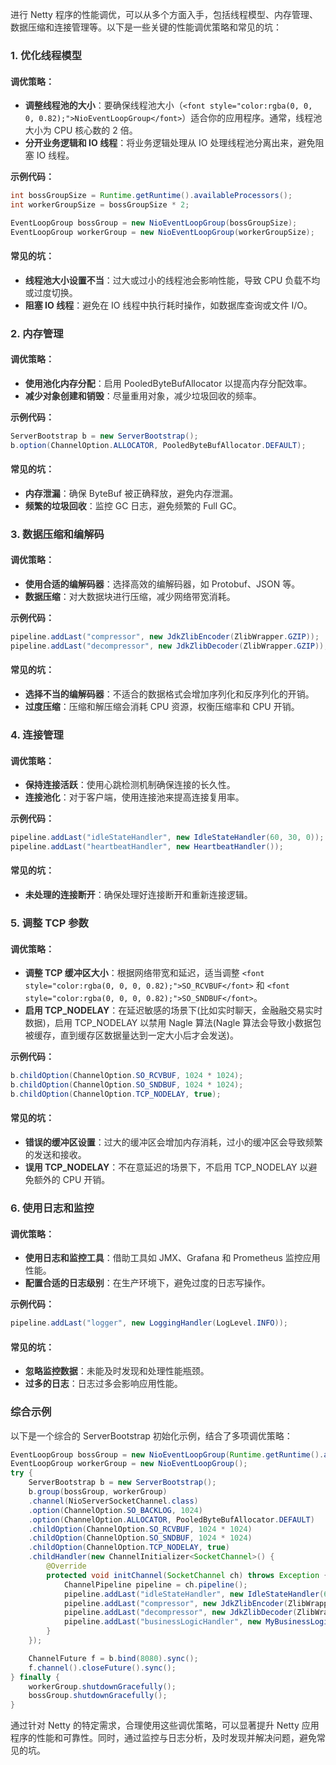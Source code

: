 <font style="color:rgba(0, 0, 0, 0.82);">进行 Netty 程序的性能调优，可以从多个方面入手，包括线程模型、内存管理、数据压缩和连接管理等。以下是一些关键的性能调优策略和常见的坑：</font>

### <font style="color:rgba(0, 0, 0, 0.82);">1. 优化线程模型</font>
#### <font style="color:rgba(0, 0, 0, 0.82);">调优策略：</font>
+ **<font style="color:rgba(0, 0, 0, 0.82);">调整线程池的大小</font>**<font style="color:rgba(0, 0, 0, 0.82);">：要确保线程池大小（</font>`<font style="color:rgba(0, 0, 0, 0.82);">NioEventLoopGroup</font>`<font style="color:rgba(0, 0, 0, 0.82);">）适合你的应用程序。通常，线程池大小为 CPU 核心数的 2 倍。</font>
+ **<font style="color:rgba(0, 0, 0, 0.82);">分开业务逻辑和 IO 线程</font>**<font style="color:rgba(0, 0, 0, 0.82);">：将业务逻辑处理从 IO 处理线程池分离出来，避免阻塞 IO 线程。</font>

**<font style="color:rgba(0, 0, 0, 0.82);">示例代码：</font>**

```java
int bossGroupSize = Runtime.getRuntime().availableProcessors();  
int workerGroupSize = bossGroupSize * 2;  

EventLoopGroup bossGroup = new NioEventLoopGroup(bossGroupSize);  
EventLoopGroup workerGroup = new NioEventLoopGroup(workerGroupSize);
```

#### <font style="color:rgba(0, 0, 0, 0.82);">常见的坑：</font>
+ **<font style="color:rgba(0, 0, 0, 0.82);">线程池大小设置不当</font>**<font style="color:rgba(0, 0, 0, 0.82);">：过大或过小的线程池会影响性能，导致 CPU 负载不均或过度切换。</font>
+ **<font style="color:rgba(0, 0, 0, 0.82);">阻塞 IO 线程</font>**<font style="color:rgba(0, 0, 0, 0.82);">：避免在 IO 线程中执行耗时操作，如数据库查询或文件 I/O。</font>

### <font style="color:rgba(0, 0, 0, 0.82);">2. 内存管理</font>
#### <font style="color:rgba(0, 0, 0, 0.82);">调优策略：</font>
+ **<font style="color:rgba(0, 0, 0, 0.82);">使用池化内存分配</font>**<font style="color:rgba(0, 0, 0, 0.82);">：启用 PooledByteBufAllocator 以提高内存分配效率。</font>
+ **<font style="color:rgba(0, 0, 0, 0.82);">减少对象创建和销毁</font>**<font style="color:rgba(0, 0, 0, 0.82);">：尽量重用对象，减少垃圾回收的频率。</font>

**<font style="color:rgba(0, 0, 0, 0.82);">示例代码：</font>**

```java
ServerBootstrap b = new ServerBootstrap();  
b.option(ChannelOption.ALLOCATOR, PooledByteBufAllocator.DEFAULT);
```

#### <font style="color:rgba(0, 0, 0, 0.82);">常见的坑：</font>
+ **<font style="color:rgba(0, 0, 0, 0.82);">内存泄漏</font>**<font style="color:rgba(0, 0, 0, 0.82);">：确保 ByteBuf 被正确释放，避免内存泄漏。</font>
+ **<font style="color:rgba(0, 0, 0, 0.82);">频繁的垃圾回收</font>**<font style="color:rgba(0, 0, 0, 0.82);">：监控 GC 日志，避免频繁的 Full GC。</font>

### <font style="color:rgba(0, 0, 0, 0.82);">3. 数据压缩和编解码</font>
#### <font style="color:rgba(0, 0, 0, 0.82);">调优策略：</font>
+ **<font style="color:rgba(0, 0, 0, 0.82);">使用合适的编解码器</font>**<font style="color:rgba(0, 0, 0, 0.82);">：选择高效的编解码器，如 Protobuf、JSON 等。</font>
+ **<font style="color:rgba(0, 0, 0, 0.82);">数据压缩</font>**<font style="color:rgba(0, 0, 0, 0.82);">：对大数据块进行压缩，减少网络带宽消耗。</font>

**<font style="color:rgba(0, 0, 0, 0.82);">示例代码：</font>**

```java
pipeline.addLast("compressor", new JdkZlibEncoder(ZlibWrapper.GZIP));  
pipeline.addLast("decompressor", new JdkZlibDecoder(ZlibWrapper.GZIP));
```

#### <font style="color:rgba(0, 0, 0, 0.82);">常见的坑：</font>
+ **<font style="color:rgba(0, 0, 0, 0.82);">选择不当的编解码器</font>**<font style="color:rgba(0, 0, 0, 0.82);">：不适合的数据格式会增加序列化和反序列化的开销。</font>
+ **<font style="color:rgba(0, 0, 0, 0.82);">过度压缩</font>**<font style="color:rgba(0, 0, 0, 0.82);">：压缩和解压缩会消耗 CPU 资源，权衡压缩率和 CPU 开销。</font>

### <font style="color:rgba(0, 0, 0, 0.82);">4. 连接管理</font>
#### <font style="color:rgba(0, 0, 0, 0.82);">调优策略：</font>
+ **<font style="color:rgba(0, 0, 0, 0.82);">保持连接活跃</font>**<font style="color:rgba(0, 0, 0, 0.82);">：使用心跳检测机制确保连接的长久性。</font>
+ **<font style="color:rgba(0, 0, 0, 0.82);">连接池化</font>**<font style="color:rgba(0, 0, 0, 0.82);">：对于客户端，使用连接池来提高连接复用率。</font>

**<font style="color:rgba(0, 0, 0, 0.82);">示例代码：</font>**

```java
pipeline.addLast("idleStateHandler", new IdleStateHandler(60, 30, 0));  
pipeline.addLast("heartbeatHandler", new HeartbeatHandler());
```

#### <font style="color:rgba(0, 0, 0, 0.82);">常见的坑：</font>
+ **<font style="color:rgba(0, 0, 0, 0.82);">未处理的连接断开</font>**<font style="color:rgba(0, 0, 0, 0.82);">：确保处理好连接断开和重新连接逻辑。</font>

### <font style="color:rgba(0, 0, 0, 0.82);">5. 调整 TCP 参数</font>
#### <font style="color:rgba(0, 0, 0, 0.82);">调优策略：</font>
+ **<font style="color:rgba(0, 0, 0, 0.82);">调整 TCP 缓冲区大小</font>**<font style="color:rgba(0, 0, 0, 0.82);">：根据网络带宽和延迟，适当调整</font><font style="color:rgba(0, 0, 0, 0.82);"> </font>`<font style="color:rgba(0, 0, 0, 0.82);">SO_RCVBUF</font>`<font style="color:rgba(0, 0, 0, 0.82);"> </font><font style="color:rgba(0, 0, 0, 0.82);">和</font><font style="color:rgba(0, 0, 0, 0.82);"> </font>`<font style="color:rgba(0, 0, 0, 0.82);">SO_SNDBUF</font>`<font style="color:rgba(0, 0, 0, 0.82);">。</font>
+ **<font style="color:rgba(0, 0, 0, 0.82);">启用 TCP_NODELAY</font>**<font style="color:rgba(0, 0, 0, 0.82);">：在延迟敏感的场景下(比如实时聊天，金融融交易实时数据)，启用 TCP_NODELAY 以禁用 Nagle 算法(Nagle 算法会导致小数据包被缓存，直到缓存区数据量达到一定大小后才会发送)。</font>

**<font style="color:rgba(0, 0, 0, 0.82);">示例代码：</font>**

```java
b.childOption(ChannelOption.SO_RCVBUF, 1024 * 1024);  
b.childOption(ChannelOption.SO_SNDBUF, 1024 * 1024);  
b.childOption(ChannelOption.TCP_NODELAY, true);
```

#### <font style="color:rgba(0, 0, 0, 0.82);">常见的坑：</font>
+ **<font style="color:rgba(0, 0, 0, 0.82);">错误的缓冲区设置</font>**<font style="color:rgba(0, 0, 0, 0.82);">：过大的缓冲区会增加内存消耗，过小的缓冲区会导致频繁的发送和接收。</font>
+ **<font style="color:rgba(0, 0, 0, 0.82);">误用 TCP_NODELAY</font>**<font style="color:rgba(0, 0, 0, 0.82);">：不在意延迟的场景下，不启用 TCP_NODELAY 以避免额外的 CPU 开销。</font>

#### <font style="color:rgba(0, 0, 0, 0.82);"></font>
#### 
### <font style="color:rgba(0, 0, 0, 0.82);">6. 使用日志和监控</font>
#### <font style="color:rgba(0, 0, 0, 0.82);">调优策略：</font>
+ **<font style="color:rgba(0, 0, 0, 0.82);">使用日志和监控工具</font>**<font style="color:rgba(0, 0, 0, 0.82);">：借助工具如 JMX、Grafana 和 Prometheus 监控应用性能。</font>
+ **<font style="color:rgba(0, 0, 0, 0.82);">配置合适的日志级别</font>**<font style="color:rgba(0, 0, 0, 0.82);">：在生产环境下，避免过度的日志写操作。</font>

**<font style="color:rgba(0, 0, 0, 0.82);">示例代码：</font>**

```java
pipeline.addLast("logger", new LoggingHandler(LogLevel.INFO));
```

#### <font style="color:rgba(0, 0, 0, 0.82);">常见的坑：</font>
+ **<font style="color:rgba(0, 0, 0, 0.82);">忽略监控数据</font>**<font style="color:rgba(0, 0, 0, 0.82);">：未能及时发现和处理性能瓶颈。</font>
+ **<font style="color:rgba(0, 0, 0, 0.82);">过多的日志</font>**<font style="color:rgba(0, 0, 0, 0.82);">：日志过多会影响应用性能。</font>

### <font style="color:rgba(0, 0, 0, 0.82);">综合示例</font>
<font style="color:rgba(0, 0, 0, 0.82);">以下是一个综合的 ServerBootstrap 初始化示例，结合了多项调优策略：</font>

```java
EventLoopGroup bossGroup = new NioEventLoopGroup(Runtime.getRuntime().availableProcessors());  
EventLoopGroup workerGroup = new NioEventLoopGroup();  
try {  
    ServerBootstrap b = new ServerBootstrap();  
    b.group(bossGroup, workerGroup)  
    .channel(NioServerSocketChannel.class)  
    .option(ChannelOption.SO_BACKLOG, 1024)  
    .option(ChannelOption.ALLOCATOR, PooledByteBufAllocator.DEFAULT)  
    .childOption(ChannelOption.SO_RCVBUF, 1024 * 1024)  
    .childOption(ChannelOption.SO_SNDBUF, 1024 * 1024)  
    .childOption(ChannelOption.TCP_NODELAY, true)  
    .childHandler(new ChannelInitializer<SocketChannel>() {  
        @Override  
        protected void initChannel(SocketChannel ch) throws Exception {  
            ChannelPipeline pipeline = ch.pipeline();  
            pipeline.addLast("idleStateHandler", new IdleStateHandler(60, 30, 0));  
            pipeline.addLast("compressor", new JdkZlibEncoder(ZlibWrapper.GZIP));  
            pipeline.addLast("decompressor", new JdkZlibDecoder(ZlibWrapper.GZIP));  
            pipeline.addLast("businessLogicHandler", new MyBusinessLogicHandler());  
        }  
    });  

    ChannelFuture f = b.bind(8080).sync();  
    f.channel().closeFuture().sync();  
} finally {  
    workerGroup.shutdownGracefully();  
    bossGroup.shutdownGracefully();  
}
```

<font style="color:rgba(0, 0, 0, 0.82);">通过针对 Netty 的特定需求，合理使用这些调优策略，可以显著提升 Netty 应用程序的性能和可靠性。同时，通过监控与日志分析，及时发现并解决问题，避免常见的坑。</font>

### <font style="color:rgba(0, 0, 0, 0.82);"></font>
```java

```

